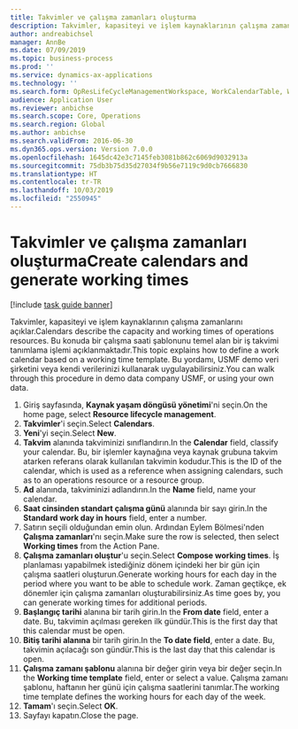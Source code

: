 ```yaml
---
title: Takvimler ve çalışma zamanları oluşturma
description: Takvimler, kapasiteyi ve işlem kaynaklarının çalışma zamanlarını açıklar. Bu konuda bir çalışma saati şablonunu temel alan bir iş takvimi tanımlama işlemi açıklanmaktadır.
author: andreabichsel
manager: AnnBe
ms.date: 07/09/2019
ms.topic: business-process
ms.prod: ''
ms.service: dynamics-ax-applications
ms.technology: ''
ms.search.form: OpResLifeCycleManagementWorkspace, WorkCalendarTable, WorkCalendarDate
audience: Application User
ms.reviewer: anbichse
ms.search.scope: Core, Operations
ms.search.region: Global
ms.author: anbichse
ms.search.validFrom: 2016-06-30
ms.dyn365.ops.version: Version 7.0.0
ms.openlocfilehash: 1645dc42e3c7145feb3081b862c6069d9032913a
ms.sourcegitcommit: 75db3b75d35d27034f9b56e7119c9d0cb7666830
ms.translationtype: HT
ms.contentlocale: tr-TR
ms.lasthandoff: 10/03/2019
ms.locfileid: "2550945"
---
```

# <a name="create-calendars-and-generate-working-times"></a><span data-ttu-id="d9d1c-104">Takvimler ve çalışma zamanları oluşturma</span><span class="sxs-lookup"><span data-stu-id="d9d1c-104">Create calendars and generate working times</span></span>

[!include [task guide banner](../../includes/task-guide-banner.md)]

<span data-ttu-id="d9d1c-105">Takvimler, kapasiteyi ve işlem kaynaklarının çalışma zamanlarını açıklar.</span><span class="sxs-lookup"><span data-stu-id="d9d1c-105">Calendars describe the capacity and working times of operations resources.</span></span> <span data-ttu-id="d9d1c-106">Bu konuda bir çalışma saati şablonunu temel alan bir iş takvimi tanımlama işlemi açıklanmaktadır.</span><span class="sxs-lookup"><span data-stu-id="d9d1c-106">This topic explains how to define a work calendar based on a working time template.</span></span> <span data-ttu-id="d9d1c-107">Bu yordamı, USMF demo veri şirketini veya kendi verilerinizi kullanarak uygulayabilirsiniz.</span><span class="sxs-lookup"><span data-stu-id="d9d1c-107">You can walk through this procedure in demo data company USMF, or using your own data.</span></span>

1. <span data-ttu-id="d9d1c-108">Giriş sayfasında, **Kaynak yaşam döngüsü yönetimi**'ni seçin.</span><span class="sxs-lookup"><span data-stu-id="d9d1c-108">On the home page, select **Resource lifecycle management**.</span></span>
2. <span data-ttu-id="d9d1c-109">**Takvimler**'i seçin.</span><span class="sxs-lookup"><span data-stu-id="d9d1c-109">Select **Calendars**.</span></span>
3. <span data-ttu-id="d9d1c-110">**Yeni**'yi seçin.</span><span class="sxs-lookup"><span data-stu-id="d9d1c-110">Select **New**.</span></span>
4. <span data-ttu-id="d9d1c-111">**Takvim** alanında takviminizi sınıflandırın.</span><span class="sxs-lookup"><span data-stu-id="d9d1c-111">In the **Calendar** field, classify your calendar.</span></span> <span data-ttu-id="d9d1c-112">Bu, bir işlemler kaynağına veya kaynak grubuna takvim atarken referans olarak kullanılan takvimin kodudur.</span><span class="sxs-lookup"><span data-stu-id="d9d1c-112">This is the ID of the calendar, which is used as a reference when assigning calendars, such as to an operations resource or a resource group.</span></span>  
5. <span data-ttu-id="d9d1c-113">**Ad** alanında, takviminizi adlandırın.</span><span class="sxs-lookup"><span data-stu-id="d9d1c-113">In the **Name** field, name your calendar.</span></span>
6. <span data-ttu-id="d9d1c-114">**Saat cinsinden standart çalışma günü** alanında bir sayı girin.</span><span class="sxs-lookup"><span data-stu-id="d9d1c-114">In the **Standard work day in hours** field, enter a number.</span></span>
7. <span data-ttu-id="d9d1c-115">Satırın seçili olduğundan emin olun. Ardından Eylem Bölmesi'nden **Çalışma zamanları**'nı seçin.</span><span class="sxs-lookup"><span data-stu-id="d9d1c-115">Make sure the row is selected, then select **Working times** from the Action Pane.</span></span>
8. <span data-ttu-id="d9d1c-116">**Çalışma zamanları oluştur**'u seçin.</span><span class="sxs-lookup"><span data-stu-id="d9d1c-116">Select **Compose working times**.</span></span> <span data-ttu-id="d9d1c-117">İş planlaması yapabilmek istediğiniz dönem içindeki her bir gün için çalışma saatleri oluşturun.</span><span class="sxs-lookup"><span data-stu-id="d9d1c-117">Generate working hours for each day in the period where you want to be able to schedule work.</span></span> <span data-ttu-id="d9d1c-118">Zaman geçtikçe, ek dönemler için çalışma zamanları oluşturabilirsiniz.</span><span class="sxs-lookup"><span data-stu-id="d9d1c-118">As time goes by, you can generate working times for additional periods.</span></span>  
9. <span data-ttu-id="d9d1c-119">**Başlangıç tarihi** alanına bir tarih girin.</span><span class="sxs-lookup"><span data-stu-id="d9d1c-119">In the **From date** field, enter a date.</span></span> <span data-ttu-id="d9d1c-120">Bu, takvimin açılması gereken ilk gündür.</span><span class="sxs-lookup"><span data-stu-id="d9d1c-120">This is the first day that this calendar must be open.</span></span>  
10. <span data-ttu-id="d9d1c-121">**Bitiş tarihi alanına** bir tarih girin.</span><span class="sxs-lookup"><span data-stu-id="d9d1c-121">In the **To date field**, enter a date.</span></span> <span data-ttu-id="d9d1c-122">Bu, takvimin açılacağı son gündür.</span><span class="sxs-lookup"><span data-stu-id="d9d1c-122">This is the last day that this calendar is open.</span></span>  
11. <span data-ttu-id="d9d1c-123">**Çalışma zamanı şablonu** alanına bir değer girin veya bir değer seçin.</span><span class="sxs-lookup"><span data-stu-id="d9d1c-123">In the **Working time template** field, enter or select a value.</span></span> <span data-ttu-id="d9d1c-124">Çalışma zamanı şablonu, haftanın her günü için çalışma saatlerini tanımlar.</span><span class="sxs-lookup"><span data-stu-id="d9d1c-124">The working time template defines the working hours for each day of the week.</span></span>  
12. <span data-ttu-id="d9d1c-125">**Tamam**'ı seçin.</span><span class="sxs-lookup"><span data-stu-id="d9d1c-125">Select **OK**.</span></span>
13. <span data-ttu-id="d9d1c-126">Sayfayı kapatın.</span><span class="sxs-lookup"><span data-stu-id="d9d1c-126">Close the page.</span></span>

